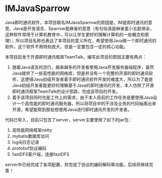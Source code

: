 # IMJavaSparrow
Java即时通讯软件，本项目取名IMJavaSparrow的原因是，IM是即时通讯的意思、Java是开发语言、Sparrow是麻雀的意思（有句俗语是麻雀虽小五脏俱全，这种软件常用于计算机教育中，可以让学生更好的理解计算机的一些概念和原理），所以项目名称也表达了本项目的意义所在，希望使用Java做一个即时通讯的软件，这个软件不用特别庞大，但是一定要包含一定的核心功能。

本项目启发于开源即时通讯框架TeamTalk，编写此项目的原因主要有两点：
1. 随着Java语言的流行，越来越多的开发者使用Java开发服务器端程序，虽然Java提供了一些高性能的网络库，但是并没有一个完整的开源的即时通讯软件，这使得Java初级开发者着手即时通讯软件开发的难度大，所以为了能是Java初级开发者能更好的理解基于Java的即时通讯的开发，本人仿照了开源即时通讯框架TeamTalk的设计思路，完成该项目的开发。
2. 着手该项目同时也是工作上的需求，由于本人目前的工作任务是要使用Java设计一个高性能的即时通讯服务器，所以将项目中的不涉及业务的代码抽离出来开源，希望能帮到那些想使用Java进行即时通讯开发的开发者。


代码已导入，目前只包含了server，server主要使用了如下的jar包：

1. 高性能网络框架netty
2. mybatis数据库访问
3. log4j日志记录
4. protobuf协议编码
5. fastDFS客户端，连接fastDFS

server中已经完成了各项配置，并完成了协议的编码解码等功能，后续将继续完善！
